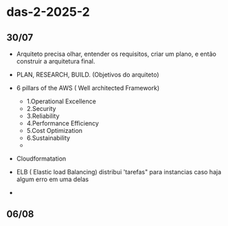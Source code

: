 # das-2-2025-2

## 30/07 

- Arquiteto precisa olhar, entender os requisitos, criar um plano, e então construir a arquitetura final.
- PLAN, RESEARCH, BUILD. (Objetivos do arquiteto)
- 6 pillars of the AWS ( Well architected Framework)
  - 1.Operational Excellence
  - 2.Security
  - 3.Reliability
  - 4.Performance Efficiency
  - 5.Cost Optimization
  - 6.Sustainability
  - 
- Cloudformatation
  
- ELB ( Elastic load Balancing) distribui 'tarefas" para instancias caso haja algum erro em uma delas 

- 
   
## 06/08
